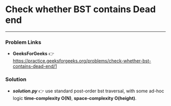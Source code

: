 # Check whether BST contains Dead end

---

### Problem Links
- **__GeeksForGeeks__** :point_right: https://practice.geeksforgeeks.org/problems/check-whether-bst-contains-dead-end/1

### Solution
- **_solution.py_** :point_right: use standard post-order bst traversal, with some ad-hoc logic **time-complexity O(N)**, **space-complexity O(height)**.

